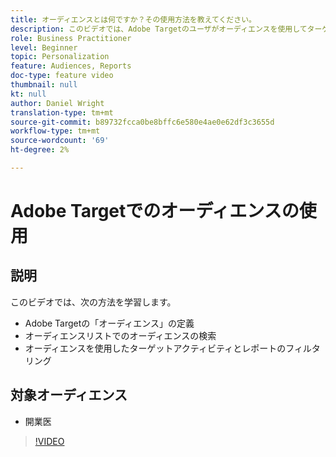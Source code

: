 ```yaml
---
title: オーディエンスとは何ですか？その使用方法を教えてください。
description: このビデオでは、Adobe Targetのユーザがオーディエンスを使用してターゲットアクティビティやレポートのフィルタリングを行う方法を紹介します。
role: Business Practitioner
level: Beginner
topic: Personalization
feature: Audiences, Reports
doc-type: feature video
thumbnail: null
kt: null
author: Daniel Wright
translation-type: tm+mt
source-git-commit: b89732fcca0be8bffc6e580e4ae0e62df3c3655d
workflow-type: tm+mt
source-wordcount: '69'
ht-degree: 2%

---
```



# Adobe Targetでのオーディエンスの使用

## 説明

このビデオでは、次の方法を学習します。

* Adobe Targetの「オーディエンス」の定義
* オーディエンスリストでのオーディエンスの検索
* オーディエンスを使用したターゲットアクティビティとレポートのフィルタリング

## 対象オーディエンス

* 開業医

>[!VIDEO](https://video.tv.adobe.com/v/17398/?quality=12)